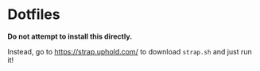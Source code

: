 # Dotfiles

**Do not attempt to install this directly.**

Instead, go to https://strap.uphold.com/ to download `strap.sh` and just run it!
